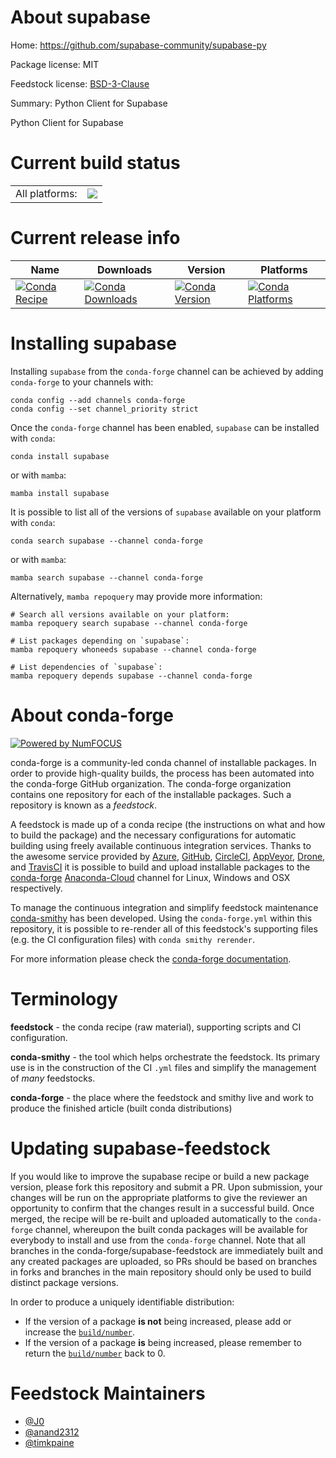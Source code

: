About supabase
==============

Home: https://github.com/supabase-community/supabase-py

Package license: MIT

Feedstock license: [BSD-3-Clause](https://github.com/conda-forge/supabase-feedstock/blob/main/LICENSE.txt)

Summary: Python Client for Supabase

Python Client for Supabase


Current build status
====================


<table><tr><td>All platforms:</td>
    <td>
      <a href="https://dev.azure.com/conda-forge/feedstock-builds/_build/latest?definitionId=18051&branchName=main">
        <img src="https://dev.azure.com/conda-forge/feedstock-builds/_apis/build/status/supabase-feedstock?branchName=main">
      </a>
    </td>
  </tr>
</table>

Current release info
====================

| Name | Downloads | Version | Platforms |
| --- | --- | --- | --- |
| [![Conda Recipe](https://img.shields.io/badge/recipe-supabase-green.svg)](https://anaconda.org/conda-forge/supabase) | [![Conda Downloads](https://img.shields.io/conda/dn/conda-forge/supabase.svg)](https://anaconda.org/conda-forge/supabase) | [![Conda Version](https://img.shields.io/conda/vn/conda-forge/supabase.svg)](https://anaconda.org/conda-forge/supabase) | [![Conda Platforms](https://img.shields.io/conda/pn/conda-forge/supabase.svg)](https://anaconda.org/conda-forge/supabase) |

Installing supabase
===================

Installing `supabase` from the `conda-forge` channel can be achieved by adding `conda-forge` to your channels with:

```
conda config --add channels conda-forge
conda config --set channel_priority strict
```

Once the `conda-forge` channel has been enabled, `supabase` can be installed with `conda`:

```
conda install supabase
```

or with `mamba`:

```
mamba install supabase
```

It is possible to list all of the versions of `supabase` available on your platform with `conda`:

```
conda search supabase --channel conda-forge
```

or with `mamba`:

```
mamba search supabase --channel conda-forge
```

Alternatively, `mamba repoquery` may provide more information:

```
# Search all versions available on your platform:
mamba repoquery search supabase --channel conda-forge

# List packages depending on `supabase`:
mamba repoquery whoneeds supabase --channel conda-forge

# List dependencies of `supabase`:
mamba repoquery depends supabase --channel conda-forge
```


About conda-forge
=================

[![Powered by
NumFOCUS](https://img.shields.io/badge/powered%20by-NumFOCUS-orange.svg?style=flat&colorA=E1523D&colorB=007D8A)](https://numfocus.org)

conda-forge is a community-led conda channel of installable packages.
In order to provide high-quality builds, the process has been automated into the
conda-forge GitHub organization. The conda-forge organization contains one repository
for each of the installable packages. Such a repository is known as a *feedstock*.

A feedstock is made up of a conda recipe (the instructions on what and how to build
the package) and the necessary configurations for automatic building using freely
available continuous integration services. Thanks to the awesome service provided by
[Azure](https://azure.microsoft.com/en-us/services/devops/), [GitHub](https://github.com/),
[CircleCI](https://circleci.com/), [AppVeyor](https://www.appveyor.com/),
[Drone](https://cloud.drone.io/welcome), and [TravisCI](https://travis-ci.com/)
it is possible to build and upload installable packages to the
[conda-forge](https://anaconda.org/conda-forge) [Anaconda-Cloud](https://anaconda.org/)
channel for Linux, Windows and OSX respectively.

To manage the continuous integration and simplify feedstock maintenance
[conda-smithy](https://github.com/conda-forge/conda-smithy) has been developed.
Using the ``conda-forge.yml`` within this repository, it is possible to re-render all of
this feedstock's supporting files (e.g. the CI configuration files) with ``conda smithy rerender``.

For more information please check the [conda-forge documentation](https://conda-forge.org/docs/).

Terminology
===========

**feedstock** - the conda recipe (raw material), supporting scripts and CI configuration.

**conda-smithy** - the tool which helps orchestrate the feedstock.
                   Its primary use is in the construction of the CI ``.yml`` files
                   and simplify the management of *many* feedstocks.

**conda-forge** - the place where the feedstock and smithy live and work to
                  produce the finished article (built conda distributions)


Updating supabase-feedstock
===========================

If you would like to improve the supabase recipe or build a new
package version, please fork this repository and submit a PR. Upon submission,
your changes will be run on the appropriate platforms to give the reviewer an
opportunity to confirm that the changes result in a successful build. Once
merged, the recipe will be re-built and uploaded automatically to the
`conda-forge` channel, whereupon the built conda packages will be available for
everybody to install and use from the `conda-forge` channel.
Note that all branches in the conda-forge/supabase-feedstock are
immediately built and any created packages are uploaded, so PRs should be based
on branches in forks and branches in the main repository should only be used to
build distinct package versions.

In order to produce a uniquely identifiable distribution:
 * If the version of a package **is not** being increased, please add or increase
   the [``build/number``](https://docs.conda.io/projects/conda-build/en/latest/resources/define-metadata.html#build-number-and-string).
 * If the version of a package **is** being increased, please remember to return
   the [``build/number``](https://docs.conda.io/projects/conda-build/en/latest/resources/define-metadata.html#build-number-and-string)
   back to 0.

Feedstock Maintainers
=====================

* [@J0](https://github.com/J0/)
* [@anand2312](https://github.com/anand2312/)
* [@timkpaine](https://github.com/timkpaine/)

